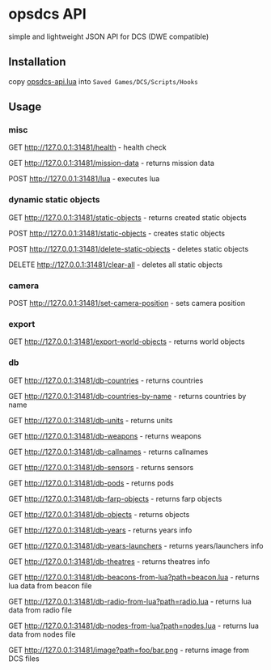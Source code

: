 # opsdcs API

simple and lightweight JSON API for DCS (DWE compatible)

## Installation

copy [opsdcs-api.lua](Hooks/opsdcs-api.lua) into `Saved Games/DCS/Scripts/Hooks`

## Usage

### misc

GET http://127.0.0.1:31481/health - health check

GET http://127.0.0.1:31481/mission-data - returns mission data

POST http://127.0.0.1:31481/lua - executes lua

### dynamic static objects

GET http://127.0.0.1:31481/static-objects - returns created static objects

POST http://127.0.0.1:31481/static-objects - creates static objects

POST http://127.0.0.1:31481/delete-static-objects - deletes static objects

DELETE http://127.0.0.1:31481/clear-all - deletes all static objects

### camera

POST http://127.0.0.1:31481/set-camera-position - sets camera position

### export

GET http://127.0.0.1:31481/export-world-objects - returns world objects

### db

GET http://127.0.0.1:31481/db-countries - returns countries

GET http://127.0.0.1:31481/db-countries-by-name - returns countries by name

GET http://127.0.0.1:31481/db-units - returns units

GET http://127.0.0.1:31481/db-weapons - returns weapons

GET http://127.0.0.1:31481/db-callnames - returns callnames

GET http://127.0.0.1:31481/db-sensors - returns sensors

GET http://127.0.0.1:31481/db-pods - returns pods

GET http://127.0.0.1:31481/db-farp-objects - returns farp objects

GET http://127.0.0.1:31481/db-objects - returns objects

GET http://127.0.0.1:31481/db-years - returns years info

GET http://127.0.0.1:31481/db-years-launchers - returns years/launchers info

GET http://127.0.0.1:31481/db-theatres - returns theatres info

GET http://127.0.0.1:31481/db-beacons-from-lua?path=beacon.lua - returns lua data from beacon file

GET http://127.0.0.1:31481/db-radio-from-lua?path=radio.lua - returns lua data from radio file

GET http://127.0.0.1:31481/db-nodes-from-lua?path=nodes.lua - returns lua data from nodes file

GET http://127.0.0.1:31481/image?path=foo/bar.png - returns image from DCS files
